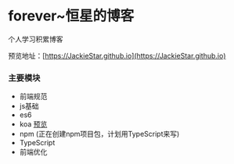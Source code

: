 # forever~恒星的博客
个人学习积累博客

预览地址：[https://JackieStar.github.io](https://JackieStar.github.io)

### 主要模块
- 前端规范
- js基础
- es6
- koa [预览](https://github.com/JackieStar/hotboom)
- npm (正在创建npm项目包，计划用TypeScript来写)
- TypeScript 
- 前端优化
